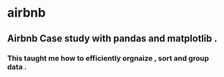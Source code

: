 # airbnb
## Airbnb Case study with pandas and matplotlib . 
### This taught me how to efficiently orgnaize , sort and group data . 
